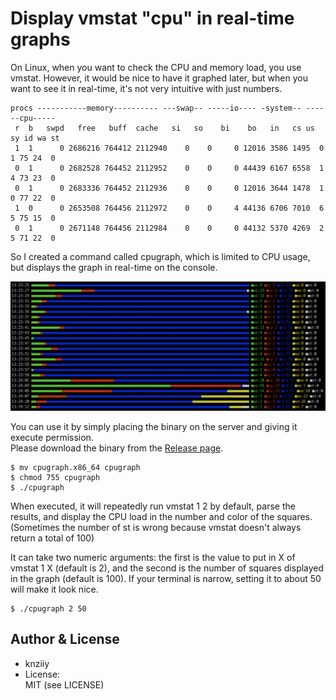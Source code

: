 # Display vmstat "cpu" in real-time graphs

On Linux, when you want to check the CPU and memory load, you use vmstat. However, it would be nice to have it graphed later, but when you want to see it in real-time, it's not very intuitive with just numbers.

```
procs -----------memory---------- ---swap-- -----io---- -system-- ------cpu-----
 r  b   swpd   free   buff  cache   si   so    bi    bo   in   cs us sy id wa st
 1  1      0 2686216 764412 2112940    0    0     0 12016 3586 1495  0  1 75 24  0
 0  1      0 2682528 764452 2112952    0    0     0 44439 6167 6558  1  4 73 23  0
 0  1      0 2683336 764452 2112936    0    0     0 12016 3644 1478  1  0 77 22  0
 1  0      0 2653508 764456 2112972    0    0     4 44136 6706 7010  6  5 75 15  0
 0  1      0 2671148 764456 2112984    0    0     0 44132 5370 4269  2  5 71 22  0
 ```
So I created a command called cpugraph, which is limited to CPU usage, but displays the graph in real-time on the console.

<div align="center">
  <img src="static/cpugraph.png">
</div>

You can use it by simply placing the binary on the server and giving it execute permission.  
Please download the binary from the [Release page](https://github.com/knziiy/cpugraph/releases).

```shell
$ mv cpugraph.x86_64 cpugraph
$ chmod 755 cpugraph
$ ./cpugraph
```

When executed, it will repeatedly run vmstat 1 2 by default, parse the results, and display the CPU load in the number and color of the squares. (Sometimes the number of st is wrong because vmstat doesn't always return a total of 100)

It can take two numeric arguments: the first is the value to put in X of vmstat 1 X (default is 2), and the second is the number of squares displayed in the graph (default is 100).
If your terminal is narrow, setting it to about 50 will make it look nice.

```shell
$ ./cpugraph 2 50
```

## Author & License

* knziiy
* License:  
  MIT (see LICENSE)
  
